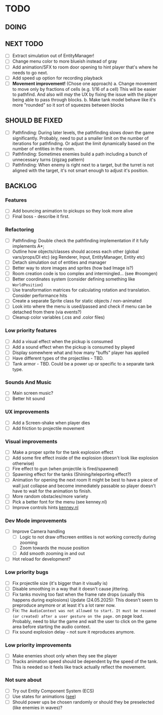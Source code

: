 # TODO

## DOING

## NEXT TODO
- [ ] Extract simulation out of EntityManager!
- [ ] Change menu color to more blueish instead of gray
- [ ] Add animation/SFX to room door opening to hint player that's where he needs to go next.
- [ ] Add speed up option for recording playback
- [ ] **Movement improvement!** (Chose one approach)
    a. Change movement to move only by fractions of cells (e.g. 1/16 of a cell)
        This will be easier to pathfind. And also will *may* the UX by fixing the issue with the player being able to pass through blocks.
    b. Make tank model behave like it's more "rounded" so it sort of squeezes between blocks

## SHOULD BE FIXED
- [ ] Pathfinding: During later levels, the pathfinding slows down the game significantly.
      Probably, need to put a smaller limit on the number of iterations for
      pathfinding. Or adjust the limit dynamically based on the number of entities
      in the room.
- [ ] Pathfinding: Sometimes enemies build a path including a bunch of unnecessary turns (zigzag pattern)
- [ ] Pathfinding: When enemy is right next to a target, but the turret is not aligned with the target, it's not smart enough to adjust it's position.

## BACKLOG

### Features
- [ ] Add bouncing animation to pickups so they look more alive
- [ ] Final boss - describe it first.

### Refactoring
- [ ] Pathfinding: Double check the pathfinding implementation if it fully implements A*;
- [ ] Outline how objects/classes should access each other (global vars/props/DI etc) (eg Renderer, Input, EntityManager, Entity etc)
- [ ] Detach simulation out of entities and manager
- [ ] Better way to store images and sprites (how bad Image is?)
- [ ] Room creation code is too complex and intermingled... (see #roomgen)
- [ ] Better coordinates system (consider defining something like `WorldPosition`)
- [ ] Use transformation matrices for calculating rotation and translation. Consider performance hits
- [ ] Create a separate Sprite class for static objects / non-animated
- [ ] Look into where the menu is used/passed and check if menu can be detached from there (via events?)
- [ ] Cleanup color variables (.css and .color files)

### Low priority features
- [ ] Add a visual effect when the pickup is consumed
- [ ] Add a sound effect when the pickup is consumed by played
- [ ] Display somewhere what and how many "buffs" player has applied
- [ ] Have different types of the projectiles - TBD.
- [ ] Tank armor - TBD. Could be a power up or specific to a separate tank type.

### Sounds And Music
- [ ] Main screen music?
- [ ] Better hit sound

### UX improvements
- [ ] Add a Screen-shake when player dies
- [ ] Add friction to projectile movement

### Visual improvements
- [ ] Make a proper sprite for the tank explosion effect
- [ ] Add some fire effect inside of the explosion (doesn't look like explosion otherwise)
- [ ] Fire effect to gun (when projectile is fired/spawned)
- [ ] Spawning effect for the tanks (Shining/teleporting effect?)
- [ ] Animation for opening the next room
      It might be best to have a piece of wall just collapse and become immediately passable so player doesn't have to wait for the animation to finish.
- [ ] More random obstacles/more variety
- [ ] Pick a better font for the menu (see kenney.nl)
- [ ] Improve controls hints [kenney.nl](https://kenney.nl/assets/input-prompts)

### Dev Mode improvements
- [ ] Improve Camera handling
    - [ ] Logic to not draw offscreen entities is not working correctly during zooming
    - [ ] Zoom towards the mouse position
    - [ ] Add smooth zooming in and out
- [ ] Hot reload for development?

### Low priority bugs
- [ ] Fix projectile size (it's bigger than it visually is)
- [ ] Disable smoothing in a way that it doesn't cause jittering.
- [ ] Fix tanks moving too fast when the frame rate drops (usually this happens during explosions)
      Update (24.05.2025): This doesn't seem to preproduce anymore or at least it's a lot rarer now.
- [ ] Fix: `The AudioContext was not allowed to start. It must be resumed (or created) after a user gesture on the page.` on page load.
      Probably, need to blur the game and wait the user to click on the game area before starting the audio context.
- [ ] Fix sound explosion delay - not sure it reproduces anymore.

### Low priority improvements
- [ ] Make enemies shoot only when they see the player
- [ ] Tracks animation speed should be dependent by the speed of the tank.
      This is needed so it feels like track actually reflect the movement.

### Not sure about
- [ ] Try out Entity Component System (ECS)
- [ ] Use states for animations ([see](https://www.youtube.com/watch?v=e3LGFrHqqiI))
- [ ] Should power ups be chosen randomly or should they be preselected (like enemies in waves)?
